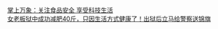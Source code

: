   
[掌上万象：关注食品安全 享受科技生活](http://www.dianyue.me/archives/857/6tplmv25i2cd1hos/)  
[女老板狱中成功减肥40斤，只因生活方式健康了！出狱后立马给警察送锦旗](http://www.dianyue.me/archives/321/w8ekkpjig6djk4o3/)